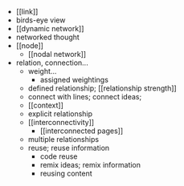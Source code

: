 - [[link]]
- birds-eye view
- [[dynamic network]]
- networked thought
- [[node]]
    - [[nodal network]]
- relation, connection...
    - weight...
        - assigned weightings
    - defined relationship; [[relationship strength]]
    - connect with lines; connect ideas;
    - [[context]]
    - explicit relationship
    - [[interconnectivity]]
        - [[interconnected pages]]
    - multiple relationships
    - reuse; reuse information
        - code reuse
        - remix ideas; remix information
        - reusing content
